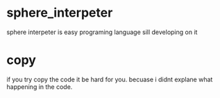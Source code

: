 # sphere_interpeter
sphere interpeter is easy programing language sill developing on it

# copy
if you try copy the code it be hard for you. becuase i didnt explane what happening in the code.
